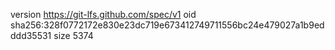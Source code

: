 version https://git-lfs.github.com/spec/v1
oid sha256:328f0772172e830e23dc719e673412749711556bc24e479027a1b9edddd35531
size 5374
